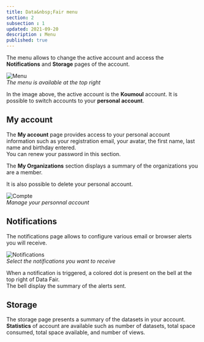 ```yaml
---
title: Data&nbsp;Fair menu
section: 2
subsection : 1
updated: 2021-09-20
description : Menu
published: true
---
```


The menu allows to change the active account and access the **Notifications** and **Storage** pages of the account.

![Menu](./images/user-guide-backoffice/menu.jpg)  
*The menu is available at the top right*

In the image above, the active account is the **Koumoul** account. It is possible to switch accounts to your **personal account**.

## My account

The **My account** page provides access to your personal account information such as your registration email, your avatar, the first name, last name and birthday entered.  
You can renew your password in this section.

The **My Organizations** section displays a summary of the organizations you are a member.

It is also possible to delete your personal account.

![Compte](./images/user-guide-backoffice/menu-account.jpg)  
*Manage your personnal account*

## Notifications

The notifications page allows to configure various email or browser alerts you will receive.

![Notifications](./images/user-guide-backoffice/notify.jpg)  
*Select the notifications you want to receive*

When a notification is triggered, a colored dot is present on the bell at the top right of Data&nbsp;Fair.  
The bell display the summary of the alerts sent.

## Storage

The storage page presents a summary of the datasets in your account.  
**Statistics** of account are available such as number of datasets, total space consumed, total space available, and number of views.
